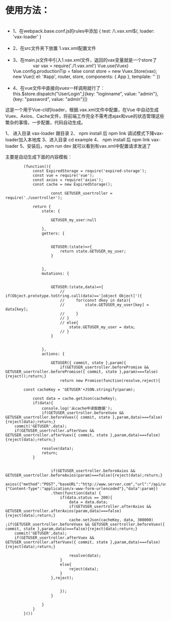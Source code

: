 
<h1>使用方法：</h1>
<ul>
            <li>1、在webpack.base.conf.js的rules中添加
                              {
                                test: /\.vax.xml$/,
                                loader: 'vax-loader'
                              }
            </li>   
            <li>2、在src文件夹下放置 1.vax.xml配置文件</li>
            <li>3、在main.js文件中引入1.vax.xml文件，返回的vax变量就是一个store了
                        var vax = require('./1.vax.xml')
                        Vue.use(Vuex)
                        Vue.config.productionTip = false
                        const store = new Vuex.Store(vax);
                        new Vue({
                          el: '#app',
                          router,
                          store,
                          components: { App },
                          template: '<App/>'
                        })
            </li>
            <li>4、在vue文件中直接向vuex一样调用就行了：                   
                  this.$store.dispatch("UserLogin",[{key: "loginname", value: "admin"}, {key: "password", value: "admin"}])  
            </li>

</ul>


这是一个用于Vue-cli的loader，根据.vax.xml文件中配置，在Vue 中自动生成Vuex、Axios、Cache文件，将前端工作完全不需考虑ajax和vue的状态管理这些繁杂的事情，一步配置，代码自动生成。

1、 进入目录 vax-loader 跟目录
2、 npm install 后 npm link 调试模式下降vax-loader加入本地库
3、进入目录  cd example
4、 npm install 后 npm link vax-loader 
5、安装后，npm run dev 就可以看到有vax.xml中配置请求发送了

主要是自动生成下面的内容模板：


            (function(){
                const ExpiredStorage = require('expired-storage');
                const vue = require('vue');
                const axios = require('axios');
                const cache = new ExpiredStorage();

                        const GETUSER_usertroller = require('./usertroller');

                return {
                    state: {

                        GETUSER_my_user:null

                    },
                    getters: {


                        GETUSER:(state)=>{
                            return state.GETUSER_my_user;
                        }


                    },
                    mutations: {


                        GETUSER:(state,data)=>{
                            // if(Object.prototype.toString.call(data)=='[object Object]'){
                            //     for(const dkey in data){
                            //         state.GETUSER_my_user[key] = data[key];
                            //     }
                            // }
                            // else{
                                state.GETUSER_my_user = data;
                            // }
                        }


                    },
                    actions: {

                        GETUSER({ commit, state },param){
                            if(GETUSER_usertroller.beforePromise && GETUSER_usertroller.beforePromise({ commit, state },param)===false){reject();return;}
                            return new Promise(function(resolve,reject){

            const cacheKey = 'GETUSER'+JSON.stringify(param);

                const data = cache.getJson(cacheKey);
                if(data){
                    console.log('从cache中读取数据');
                    if(GETUSER_usertroller.beforeVuex && GETUSER_usertroller.beforeVuex({ commit, state },param,data)===false){reject(data);return;}
        commit('GETUSER',data);
        if(GETUSER_usertroller.afterVuex && GETUSER_usertroller.afterVuex({ commit, state },param,data)===false){reject(data);return;}

                    resolve(data);
                    return;
                }


                        if(GETUSER_usertroller.beforeAxios && GETUSER_usertroller.beforeAxios(param)===false){reject(data);return;}
                        axios({"method":"POST","baseURL":"http://www.server.com","url":"/api/user","withCredentials":"true","headers":{"Content-Type":"application/x-www-form-urlencoded"},"data":param})
                        .then(function(data) {
                            if(data.status == 200){
                                data = data.data;
                                if(GETUSER_usertroller.afterAxios && GETUSER_usertroller.afterAxios(param,data)===false){reject(data);return;}
                                cache.setJson(cacheKey, data, 300000) ;if(GETUSER_usertroller.beforeVuex && GETUSER_usertroller.beforeVuex({ commit, state },param,data)===false){reject(data);return;}
        commit('GETUSER',data);
        if(GETUSER_usertroller.afterVuex && GETUSER_usertroller.afterVuex({ commit, state },param,data)===false){reject(data);return;}

                                resolve(data);
                            }
                            else{
                                reject(data);
                            }
                        },reject);


                            });
                        }

                    }
                }
            }())
